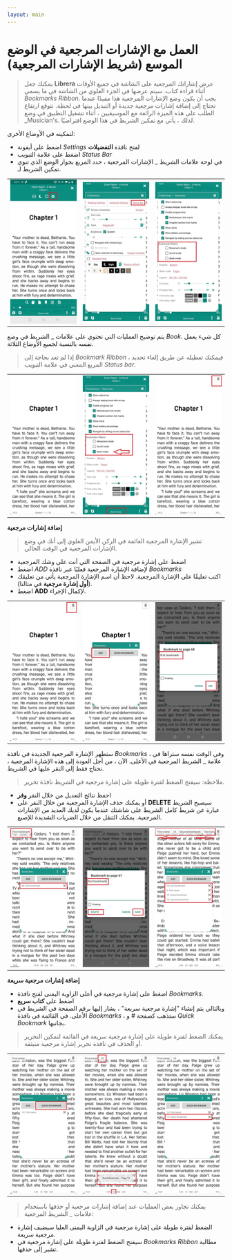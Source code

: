 ```yaml
---
layout: main
---
```


# العمل مع الإشارات المرجعية في الوضع الموسع (شريط الإشارات المرجعية)

> يمكنك جعل **Librera** عرض إشاراتك المرجعية على الشاشة في جميع الأوقات أثناء قراءة كتاب. سيتم عرضها في الجزء العلوي من الشاشة في ما يسمى _Bookmarks Ribbon_. يجب أن يكون وضع الإشارات المرجعية هذا مفيدًا عندما تحتاج إلى إضافة إشارات مرجعية جديدة أو التبديل بينها في لحظة.
> نتوقع ارتفاع الطلب على هذه الميزة الرائعة مع الموسيقيين ، أثناء تشغيل التطبيق في وضع _Musician's. لذلك ، يأتي مع تمكين الشريط في هذا الوضع افتراضيًا.

لتمكينه في الأوضاع الأخرى:

* اضغط على أيقونة _Settings_ لفتح نافذة **التفضيلات**
* اضغط على علامة التبويب _Status Bar_
* في لوحة علامات الشريط _ الإشارات المرجعية ، حدد المربع بجوار الوضع الذي تنوي تمكين الشريط لـ.

||||
|-|-|-|
|![](1.jpg)|![](2.jpg)|![](3.jpg)|

يتم توضيح العمليات التي تحتوي على علامات _ الشريط في وضع _Book_. كل شيء يعمل نفسه بالنسبة لجميع الأوضاع الثلاثة.

> إذا لم تعد بحاجة إلى _Bookmark Ribbon_ ، فيمكنك تعطيله عن طريق إلغاء تحديد المربع المعني في علامة التبويب _Status bar_.

||||
|-|-|-|
|![](4.jpg)|![](5.jpg)|![](6.jpg)|


**إضافة إشارات مرجعية**

> تشير الإشارة المرجعية العائمة في الركن الأيمن العلوي إلى أنك في وضع الإشارات المرجعية في الوقت الحالي.

* اضغط على إشارة مرجعية في الصفحة التي أنت على وشك المرجعية
* اضغط _ADD_ لإضافة الإشارة المرجعية فعليًا عبر نافذة _Bookmarks_
* اكتب تعليقًا على الإشارة المرجعية. لاحظ أن اسم الإشارة المرجعية يأتي من تعليقك (**أول إشارة مرجعية** في مثالنا).
* اضغط **ADD** لإكمال الإجراء.

||||
|-|-|-|
|![](7.jpg)|![](8.jpg)|![](9.jpg)|

ستظهر الإشارة المرجعية الجديدة في نافذة _Bookmarks_ ، وفي الوقت نفسه ستراها في علامة _ الشريط المرجعية في الأعلى. الآن ، من أجل العودة إلى هذه الإشارة المرجعية ، تحتاج فقط إلى النقر عليها في الشريط.

> ملاحظة: سيفتح الضغط لفترة طويلة على إشارة مرجعية في الشريط نافذة تحرير.
* احفظ نتائج التعديل من خلال النقر **وفر**
* أو يمكنك حذف الإشارة المرجعية من خلال النقر على **DELETE**
سيصبح الشريط عبارة عن شريط كامل الشريط على شاشتك عندما يكون لديك العديد من الإشارات المرجعية. يمكنك التنقل من خلال الضربات الشديدة للإصبع.

||||
|-|-|-|
|![](10.jpg)|![](15.jpg)|![](11.jpg)|

**إضافة إشارات مرجعية سريعة**

* اضغط على إشارة مرجعية في أعلى الزاوية اليمنى لفتح نافذة _Bookmarks_.
* اضغط على **كتاب سريع**
* وبالتالي يتم إنشاء &quot;إشارة مرجعية سريعة&quot; ، يشار إليها برقم الصفحة في الشريط في الأعلى. في القائمة في نافذة _Bookmarks_ ، ستذهب كصفحة # و _Quick Bookmark_ بجانبها.
> يمكنك الضغط لفترة طويلة على إشارة مرجعية سريعة في القائمة لتمكين التحرير أو الحذف في نافذة تحرير إشارة مرجعية منبثقة.

||||
|-|-|-|
|![](12.jpg)|![](13.jpg)|![](14.jpg)|

> يمكنك تجاوز بعض العمليات عند إضافة إشارات مرجعية أو حذفها باستخدام علامات _ الشريط المرجعية:

* الضغط لفترة طويلة على إشارة مرجعية في الزاوية اليمنى العليا سيضيف إشارة مرجعية سريعة.
* سيفتح الضغط لفترة طويلة على إشارة مرجعية في _Bookmarks Ribbon_ مطالبة تشير إلى حذفها.
